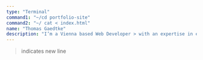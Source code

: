```yaml
---
type: "Terminal"
command1: "~/cd portfolio-site"
command2: "~/ cat < index.html"
name: "Thomas Gaedtke"
description: "I’m a Vienna based Web Developer > with an expertise in everything, > that you wish for."
---
```


> indicates new line
